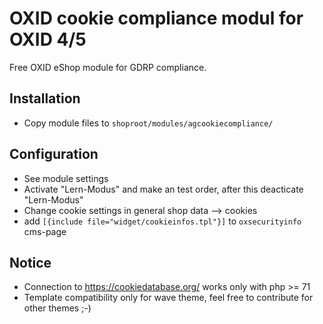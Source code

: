 # OXID cookie compliance modul for OXID 4/5

Free OXID eShop module for GDRP compliance.

## Installation
- Copy module files to `shoproot/modules/agcookiecompliance/`

## Configuration
- See module settings
- Activate "Lern-Modus" and make an test order, after this deacticate "Lern-Modus"
- Change cookie settings in general shop data --> cookies
- add `[{include file="widget/cookieinfos.tpl"}]` to `oxsecurityinfo` cms-page

## Notice
- Connection to https://cookiedatabase.org/ works only with php >= 71
- Template compatibility only for wave theme, feel free to contribute for other themes ;-)